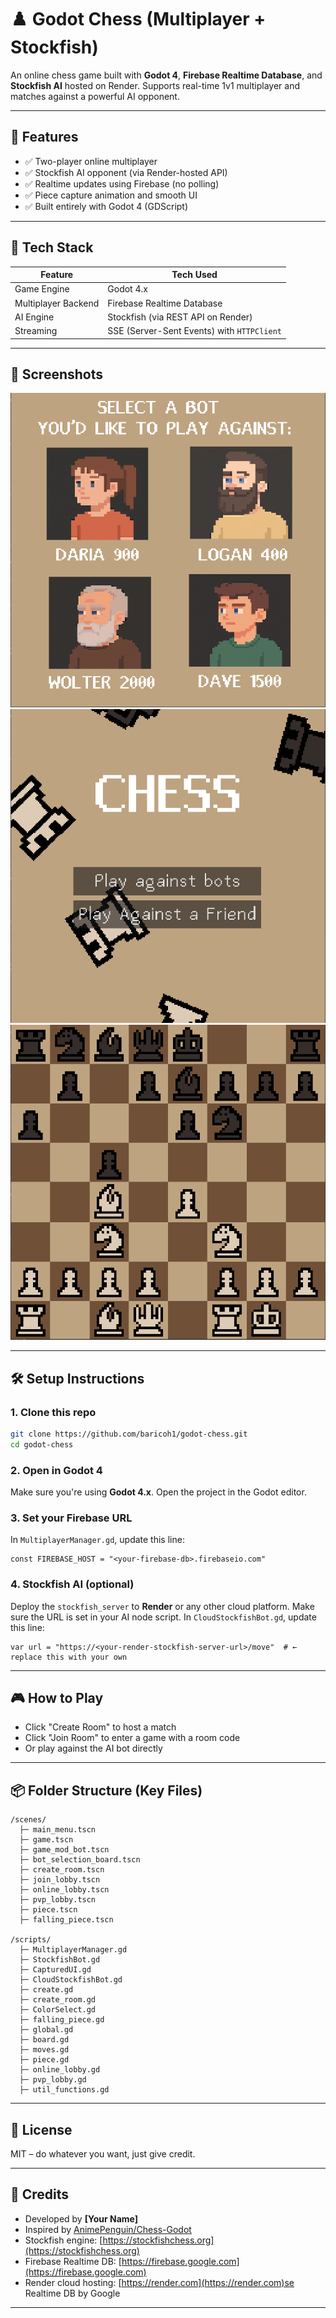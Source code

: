 # ♟️ Godot Chess (Multiplayer + Stockfish)

An online chess game built with **Godot 4**, **Firebase Realtime Database**, and **Stockfish AI** hosted on Render.
Supports real-time 1v1 multiplayer and matches against a powerful AI opponent.

---

## 🚀 Features

- ✅ Two-player online multiplayer
- ✅ Stockfish AI opponent (via Render-hosted API)
- ✅ Realtime updates using Firebase (no polling)
- ✅ Piece capture animation and smooth UI
- ✅ Built entirely with Godot 4 (GDScript)

---

## 🧠 Tech Stack

| Feature               | Tech Used                          |
|----------------------|------------------------------------|
| Game Engine          | Godot 4.x                          |
| Multiplayer Backend  | Firebase Realtime Database         |
| AI Engine            | Stockfish (via REST API on Render) |
| Streaming            | SSE (Server-Sent Events) with `HTTPClient` |

---

## 📸 Screenshots

![Screenshot 1](assets/screen_4.png)
![Screenshot 2](assets/screen_2.png)
![Screenshot 3](assets/screen_3.png)

---

## 🛠️ Setup Instructions

### 1. Clone this repo
```bash
git clone https://github.com/baricoh1/godot-chess.git
cd godot-chess
```

### 2. Open in Godot 4
Make sure you're using **Godot 4.x**. Open the project in the Godot editor.

### 3. Set your Firebase URL
In `MultiplayerManager.gd`, update this line:
```gdscript
const FIREBASE_HOST = "<your-firebase-db>.firebaseio.com"
```
### 4. Stockfish AI (optional)
Deploy the `stockfish_server` to **Render** or any other cloud platform. Make sure the URL is set in your AI node script.
In `CloudStockfishBot.gd`, update this line:
```gdscript
var url = "https://<your-render-stockfish-server-url>/move"  # ← replace this with your own
```


---

## 🎮 How to Play

- Click "Create Room" to host a match
- Click "Join Room" to enter a game with a room code
- Or play against the AI bot directly

---

## 📦 Folder Structure (Key Files)

```
/scenes/
  ├─ main_menu.tscn
  ├─ game.tscn
  ├─ game_mod_bot.tscn
  ├─ bot_selection_board.tscn
  ├─ create_room.tscn
  ├─ join_lobby.tscn
  ├─ online_lobby.tscn
  ├─ pvp_lobby.tscn
  ├─ piece.tscn
  ├─ falling_piece.tscn

/scripts/
  ├─ MultiplayerManager.gd
  ├─ StockfishBot.gd
  ├─ CapturedUI.gd
  ├─ CloudStockfishBot.gd
  ├─ create.gd
  ├─ create_room.gd
  ├─ ColorSelect.gd
  ├─ falling_piece.gd
  ├─ global.gd
  ├─ board.gd
  ├─ moves.gd
  ├─ piece.gd
  ├─ online_lobby.gd
  ├─ pvp_lobby.gd
  ├─ util_functions.gd
```

---


## 📜 License
MIT – do whatever you want, just give credit.

---

## 🤝 Credits
- Developed by **[Your Name]**
- Inspired by [AnimePenguin/Chess-Godot](https://github.com/AnimePenguin/Chess-Godot)
- Stockfish engine: [https://stockfishchess.org](https://stockfishchess.org)
- Firebase Realtime DB: [https://firebase.google.com](https://firebase.google.com)
- Render cloud hosting: [https://render.com](https://render.com)se Realtime DB by Google

---

